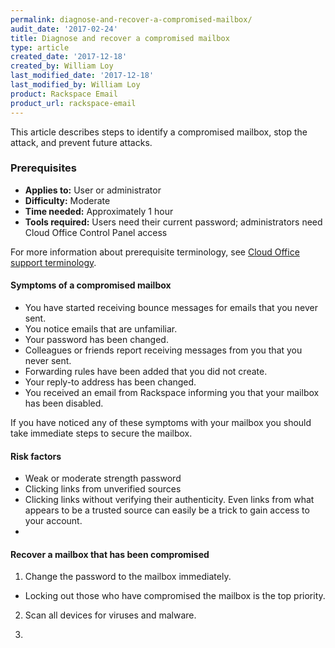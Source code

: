 ```yaml
---
permalink: diagnose-and-recover-a-compromised-mailbox/
audit_date: '2017-02-24'
title: Diagnose and recover a compromised mailbox
type: article
created_date: '2017-12-18'
created_by: William Loy
last_modified_date: '2017-12-18'
last_modified_by: William Loy
product: Rackspace Email
product_url: rackspace-email
---
```


This article describes steps to identify a compromised mailbox, stop the attack, and prevent future attacks.

### Prerequisites

- **Applies to:** User or administrator
- **Difficulty:** Moderate
- **Time needed:** Approximately 1 hour
- **Tools required:**  Users need their current password; administrators need Cloud Office Control Panel access

For more information about prerequisite terminology, see [Cloud Office support terminology](/how-to/cloud-office-support-terminology/).


#### Symptoms of a compromised mailbox

- You have started receiving bounce messages for emails that you never sent.
- You notice emails that are unfamiliar.
- Your password has been changed.
- Colleagues or friends report receiving messages from you that you never sent.   
- Forwarding rules have been added that you did not create.
- Your reply-to address has been changed.
- You received an email from Rackspace informing you that your mailbox has been disabled.

If you have noticed any of these symptoms with your mailbox you should take immediate steps to secure the mailbox.

#### Risk factors

- Weak or moderate strength password
- Clicking links from unverified sources
- Clicking links without verifying their authenticity. Even links from what appears to be a trusted source can easily be a trick to gain access to your account.
-



#### Recover a mailbox that has been compromised

1. Change the password to the mailbox immediately.

  - Locking out those who have compromised the mailbox is the top priority.

2. Scan all devices for viruses and malware.

3.
